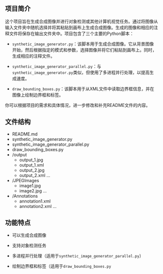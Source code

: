 ## 项目简介

这个项目旨在生成合成图像并进行对象检测或其他计算机视觉任务。通过将图像从输入文件夹中随机选择并将其粘贴到画布上生成合成图像。生成的图像和相应的注释文件将保存在输出文件夹中。项目包含了三个主要的Python脚本：

- `synthetic_image_generator.py`：该脚本用于生成合成图像。它从背景图像开始，然后根据指定的模式和参数，选择图像并将它们粘贴到画布上。同时，生成相应的注释文件。

- `synthetic_image_generator_parallel.py`：与`synthetic_image_generator.py`类似，但使用了多进程并行处理，以提高生成速度。

- `draw_bounding_boxes.py`：该脚本用于从XML文件中读取边界框信息，并在图像上绘制边界框和标签。

你可以根据项目的需求和具体情况，进一步修改和补充README文件的内容。
## 文件结构
- README.md
- synthetic_image_generator.py
- synthetic_image_generator_parallel.py
- draw_bounding_boxes.py
- /output
    - output_1.jpg
    - output_1.xml
    - output_2.jpg
    - output_2.xml
    ...
- /JPEGImages
    - image1.jpg
    - image2.jpg
    ...
- /Annotations
    - annotation1.xml
    - annotation2.xml
    ...
## 功能特点
- 可以生成合成图像

- 支持对象检测任务

- 多进程并行处理（适用于`synthetic_image_generator_parallel.py`）

- 绘制边界框和标签（适用于`draw_bounding_boxes.py`
